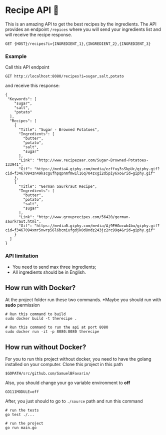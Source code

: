 # Recipe API :tomato:

This is an amazing API to get the best recipes by the ingredients. The API provides an endpoint `/repices` where you will send your ingredients list and will receive the recipe response.

    GET {HOST}/recipes?i={INGREDIENT_1},{INGREDIENT_2},{INGREDIENT_3}

### Example

Call this API endpoint
    
    GET http://localhost:8080/recipes?i=sugar,salt,potato

and receive this response:

    {
     "Keywords": [
        "sugar",
        "salt",
        "potato"
      ],
      "Recipes": [
        {
          "Title": "Sugar - Browned Potatoes",
          "Ingredients": [
            "butter",
            "potato",
            "salt",
            "sugar"
          ],
          "Link": "http://www.recipezaar.com/Sugar-Browned-Potatoes-133941",
          "Gif": "https://media4.giphy.com/media/ezffuy3sSkpUc/giphy.gif?cid=f3467094zn49kscgufhpqpnmfmw1l16q704zxgi2d5piy6xo&rid=giphy.gif"
        },
        {
          "Title": "German Saurkraut Recipe",
          "Ingredients": [
            "butter",
            "potato",
            "salt",
            "sugar"
          ],
          "Link": "http://www.grouprecipes.com/56420/german-saurkraut.html",
          "Gif": "https://media0.giphy.com/media/Aj9EHGocwb4bu/giphy.gif?cid=f3467094xmr5nwrp56l6bcmiufgdjk0d8ndz243jz2rc99q4&rid=giphy.gif"
        }
      ]
    }

### API limitation

-   You need to send max three ingredients;
-   All ingredients should be in English.

## How run with Docker?

At the project folder run these two commands.
 *Maybe you should run with **sudo** permission

    # Run this command to build
    sudo docker build -t therecipe .
    
    # Run this command to run the api at port 8080 
    sudo docker run -it -p 8080:8080 therecipe

## How run without Docker?

For you to run this project without docker, you need to have the golang installed on your computer. Clone this project in this path

    $GOPATH/src/github.com/SamuelBFavarin/

 Also, you should change your go variable environment to **off**

    GO111MODULE=off

    

After, you just should to go to `./source` path and run this command

    # run the tests
    go test ./...
    
    # run the project
    go run main.go

